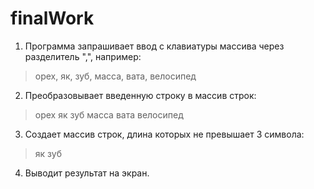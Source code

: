 # finalWork

1. Программа запрашивает ввод с клавиатуры массива через разделитель ",", например:

> орех, як, зуб, масса, вата, велосипед

2. Преобразовывает введенную строку в массив строк:

> орех
> як
> зуб
> масса
> вата
> велосипед

3. Создает массив строк, длина которых не превышает 3 символа:

> як
> зуб

4. Выводит результат на экран.
